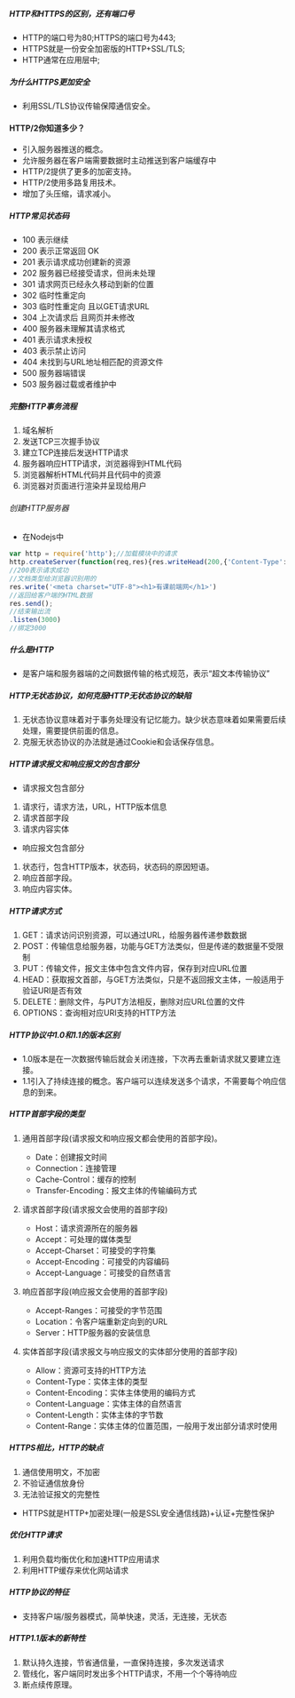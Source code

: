 ##### HTTP和HTTPS的区别，还有端口号

* HTTP的端口号为80;HTTPS的端口号为443;
* HTTPS就是一份安全加密版的HTTP+SSL/TLS;
* HTTP通常在应用层中;
  
##### 为什么HTTPS更加安全

* 利用SSL/TLS协议传输保障通信安全。

#### HTTP/2你知道多少？

* 引入服务器推送的概念。
* 允许服务器在客户端需要数据时主动推送到客户端缓存中
* HTTP/2提供了更多的加密支持。
* HTTP/2使用多路复用技术。
* 增加了头压缩，请求减小。

##### HTTP常见状态码

* 100 表示继续
* 200 表示正常返回 OK
* 201 表示请求成功创建新的资源
* 202 服务器已经接受请求，但尚未处理
* 301 请求网页已经永久移动到新的位置
* 302 临时性重定向
* 303 临时性重定向 且以GET请求URL
* 304 上次请求后 且网页并未修改
* 400 服务器未理解其请求格式
* 401 表示请求未授权
* 403 表示禁止访问
* 404 未找到与URL地址相匹配的资源文件
* 500 服务器端错误
* 503 服务器过载或者维护中

##### 完整HTTP事务流程

1. 域名解析
2. 发送TCP三次握手协议
3. 建立TCP连接后发送HTTP请求
4. 服务器响应HTTP请求，浏览器得到HTML代码
5. 浏览器解析HTML代码并且代码中的资源
6. 浏览器对页面进行渲染并呈现给用户

###### 创建HTTP服务器

* 在Nodejs中 

``` JavaScript
var http = require('http');//加载模块中的请求
http.createServer(function(req,res){res.writeHead(200,{'Content-Type':'text/html'})} );
//200表示请求成功
//文档类型给浏览器识别用的
res.write('<meta charset="UTF-8"><h1>有课前端网</h1>')
//返回给客户端的HTML数据
res.send();
//结束输出流
.listen(3000)
//绑定3000

```

##### 什么是HTTP

- 是客户端和服务器端的之间数据传输的格式规范，表示“超文本传输协议”

##### HTTP无状态协议，如何克服HTTP无状态协议的缺陷

1. 无状态协议意味着对于事务处理没有记忆能力。缺少状态意味着如果需要后续处理，需要提供前面的信息。
2. 克服无状态协议的办法就是通过Cookie和会话保存信息。

##### HTTP请求报文和响应报文的包含部分

* 请求报文包含部分
1. 请求行，请求方法，URL，HTTP版本信息
2. 请求首部字段
3. 请求内容实体

* 响应报文包含部分
1. 状态行，包含HTTP版本，状态码，状态码的原因短语。
2. 响应首部字段。
3. 响应内容实体。

##### HTTP请求方式

1. GET：请求访问识别资源，可以通过URL，给服务器传递参数数据
2. POST：传输信息给服务器，功能与GET方法类似，但是传递的数据量不受限制
3. PUT：传输文件，报文主体中包含文件内容，保存到对应URL位置
4. HEAD：获取报文首部，与GET方法类似，只是不返回报文主体，一般适用于验证URI是否有效
5. DELETE：删除文件，与PUT方法相反，删除对应URL位置的文件
6. OPTIONS：查询相对应URI支持的HTTP方法

##### HTTP协议中1.0和1.1的版本区别

* 1.0版本是在一次数据传输后就会关闭连接，下次再去重新请求就又要建立连接。
* 1.1引入了持续连接的概念。客户端可以连续发送多个请求，不需要每个响应信息的到来。

##### HTTP首部字段的类型

1. 通用首部字段(请求报文和响应报文都会使用的首部字段)。
   - Date：创建报文时间
   - Connection：连接管理
   - Cache-Control：缓存的控制
   - Transfer-Encoding：报文主体的传输编码方式
2. 请求首部字段(请求报文会使用的首部字段)
   - Host：请求资源所在的服务器
   - Accept：可处理的媒体类型
   - Accept-Charset：可接受的字符集
   - Accept-Encoding：可接受的内容编码
   - Accept-Language：可接受的自然语言
3. 响应首部字段(响应报文会使用的首部字段)
   - Accept-Ranges：可接受的字节范围
   - Location：令客户端重新定向到的URL
   - Server：HTTP服务器的安装信息

4. 实体首部字段(请求报文与响应报文的实体部分使用的首部字段)
   - Allow：资源可支持的HTTP方法
   - Content-Type：实体主体的类型
   - Content-Encoding：实体主体使用的编码方式
   - Content-Language：实体主体的自然语言
   - Content-Length：实体主体的字节数
   - Content-Range：实体主体的位置范围，一般用于发出部分请求时使用

##### HTTPS相比，HTTP的缺点

1. 通信使用明文，不加密
2. 不验证通信放身份
3. 无法验证报文的完整性
- HTTPS就是HTTP+加密处理(一般是SSL安全通信线路)+认证+完整性保护

##### 优化HTTP请求
1. 利用负载均衡优化和加速HTTP应用请求
2. 利用HTTP缓存来优化网站请求

##### HTTP协议的特征

- 支持客户端/服务器模式，简单快速，灵活，无连接，无状态

##### HTTP1.1版本的新特性

1. 默认持久连接，节省通信量，一直保持连接，多次发送请求
2. 管线化，客户端同时发出多个HTTP请求，不用一个个等待响应
3. 断点续传原理。

